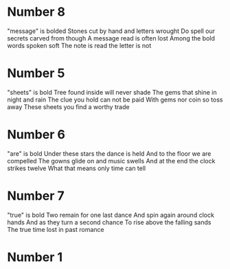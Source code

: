 # Number 8
"message" is bolded
Stones cut by hand and letters wrought
Do spell our secrets carved from though
A message read is often lost
Among the bold words spoken soft
The note is read the letter is not

# Number 5
"sheets" is bold
Tree found inside will never shade
The gems that shine in night and rain
The clue you hold can not be paid
With gems nor coin so toss away
These sheets you find a worthy trade

# Number 6
"are" is bold
Under these stars the dance is held
And to the floor we are compelled
The gowns glide on and music swells
And at the end the clock strikes twelve
What that means only time can tell

# Number 7
"true" is bold
Two remain for one last dance
And spin again around clock hands
And as they turn a second chance
To rise above the falling sands
The true time lost in past romance

# Number 1
